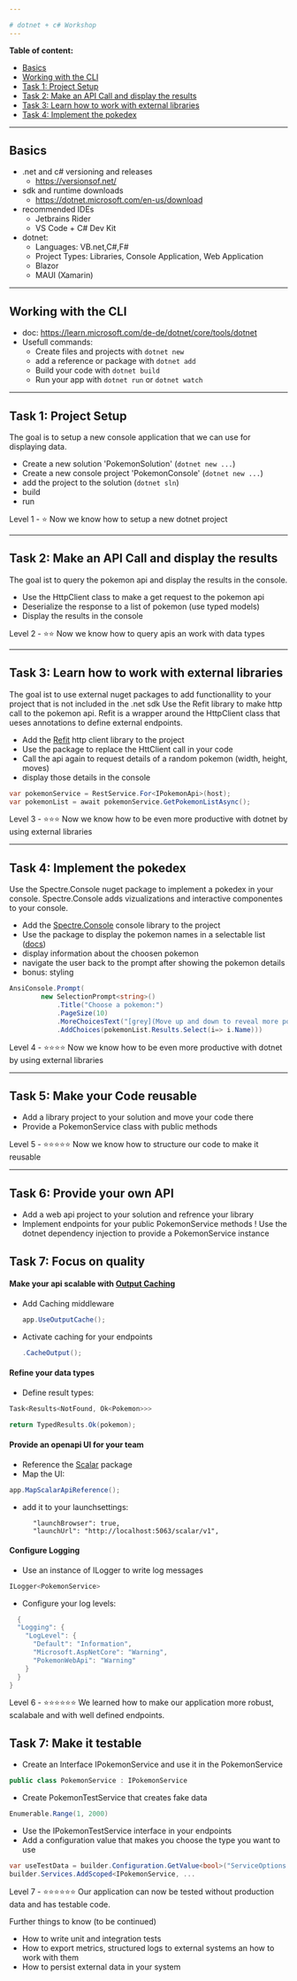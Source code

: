 ```yaml
---

# dotnet + c# Workshop
---
```

**Table of content:**

- [Basics](#item-1)
- [Working with the CLI](#item-2)
- [Task 1: Project Setup](#item-3)
- [Task 2:  Make an API Call and display the results](#item-4)
- [Task 3: Learn how to work with external libraries](#item-5)
- [Task 4: Implement the pokedex](#item-6)

---
## Basics

- .net and c# versioning and releases
    - https://versionsof.net/
- sdk and runtime downloads
    - https://dotnet.microsoft.com/en-us/download
- recommended IDEs
    - Jetbrains Rider
    - VS Code + C# Dev Kit
- dotnet:
  - Languages: VB.net,C#,F#
  - Project Types: Libraries, Console Application, Web Application
  - Blazor
  - MAUI (Xamarin)

--- 

## Working with the CLI

- doc: https://learn.microsoft.com/de-de/dotnet/core/tools/dotnet
- Usefull commands:
    - Create files and projects with ``dotnet new``
    - add a reference or package with ``dotnet add``
    - Build your code with ``dotnet build``
    - Run your app with ``dotnet run`` or ``dotnet watch``

--- 

## Task 1: Project Setup

The goal is to setup a new console application that we can use for displaying data.

- Create a new solution 'PokemonSolution' (``dotnet new ...``)
- Create a new console project 'PokemonConsole' (``dotnet new ...``)
- add the project to the solution (``dotnet sln``)
- build
- run

Level 1 - ⭐ Now we know how to setup a new dotnet project

--- 

## Task 2:  Make an API Call and display the results

The goal ist to query the pokemon api and display the results in the console.

- Use the HttpClient class to make a get request to the pokemon api
- Deserialize the response to a list of pokemon (use typed models)
- Display the results in the console


Level 2 - ⭐⭐ Now we know how to query apis an work with data types

---

## Task 3: Learn how to work with external libraries
The goal ist to use external nuget packages to add functionallity to your project that is not included in the .net sdk
Use the Refit library to make http call to the pokemon api. Refit is a wrapper around the HttpClient class that ueses annotations to define external endpoints.

- Add the [Refit](https://www.nuget.org/packages/refit/) http client library to the project
- Use the package to replace the HttClient call in your code
- Call the api again to request details of a random pokemon (width, height, moves)
- display those details in the console

```c#
var pokemonService = RestService.For<IPokemonApi>(host);
var pokemonList = await pokemonService.GetPokemonListAsync();
```

Level 3 -  ⭐⭐⭐ Now we know how to be even more productive with dotnet by using external libraries

---

## Task 4: Implement the pokedex
Use the Spectre.Console nuget package to implement a pokedex in your console. 
Spectre.Console adds vizualizations and interactive componentes to your console.

- Add the [Spectre.Console](https://www.nuget.org/packages/Spectre.Console) console library to the project
- Use the package to display the pokemon names in a selectable list ([docs](https://spectreconsole.net/))
- display information about the choosen pokemon
- navigate the user back to the prompt after showing the pokemon details
- bonus: styling

``` c#
AnsiConsole.Prompt(
        new SelectionPrompt<string>()
            .Title("Choose a pokemon:")
            .PageSize(10)
            .MoreChoicesText("[grey](Move up and down to reveal more pokemon)[/]")
            .AddChoices(pokemonList.Results.Select(i=> i.Name)))
```

Level 4 - ⭐⭐⭐⭐ Now we know how to be even more productive with dotnet by using external libraries

---

## Task 5: Make your Code reusable

- Add a library project to your solution and move your code there
- Provide a PokemonService class with public methods

Level 5 - ⭐⭐⭐⭐⭐ Now we know how to structure our code to make it reusable

---

## Task 6: Provide your own API

- Add a web api project to your solution and refrence your library
- Implement endpoints for your public PokemonService methods
  ! Use the dotnet dependency injection to provide a PokemonService instance

## Task 7: Focus on quality

#### Make your api scalable with [Output Caching](https://learn.microsoft.com/en-us/aspnet/core/performance/caching/output?view=aspnetcore-9.0) 
- Add Caching middleware
  ```c#
  app.UseOutputCache();
  ```
- Activate caching for your endpoints
  ```c#
  .CacheOutput();
  ```

#### Refine your data types
- Define result types:
```c#
Task<Results<NotFound, Ok<Pokemon>>>
```

```c#
return TypedResults.Ok(pokemon);
```

 #### Provide an openapi UI for your team 
 - Reference the [Scalar](https://www.nuget.org/packages/Scalar.AspNetCore) package
 - Map the UI:
   
```c#
app.MapScalarApiReference();
```
 - add it to your launchsettings:
```
      "launchBrowser": true,
      "launchUrl": "http://localhost:5063/scalar/v1",
```

#### Configure Logging
- Use an instance of ILogger to write log messages
```c#
ILogger<PokemonService>
```

- Configure your log levels:
```c#
  {
  "Logging": {
    "LogLevel": {
      "Default": "Information",
      "Microsoft.AspNetCore": "Warning",
      "PokemonWebApi": "Warning"
    }
  }
}
```

Level 6 - ⭐⭐⭐⭐⭐⭐ We learned how to make our application more robust, scalabale and with well defined endpoints.

## Task 7: Make it testable
- Create an Interface IPokemonService and use it in the PokemonService
```c#
public class PokemonService : IPokemonService
```
- Create PokemonTestService that creates fake data
```c#
Enumerable.Range(1, 2000)
```
- Use the IPokemonTestService interface in your endpoints
- Add a configuration value that makes you choose the  type you want to use
```c#
var useTestData = builder.Configuration.GetValue<bool>("ServiceOptions:UseTestData");
builder.Services.AddScoped<IPokemonService, ...
```

Level 7 - ⭐⭐⭐⭐⭐⭐ Our application can now be tested without production data and has testable code.

Further things to know (to be continued)
- How to write unit and integration tests
- How to export metrics, structured logs to external systems an how to work with them
- How to persist external data in your system

